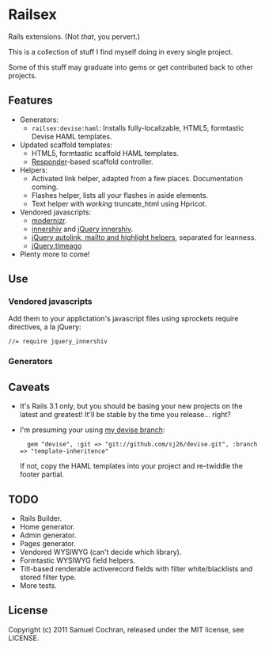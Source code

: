 # Railsex

Rails extensions. (Not _that_, you pervert.)

This is a collection of stuff I find myself doing in every single project.

Some of this stuff may graduate into gems or get contributed back to other projects.

## Features

* Generators:
  * `railsex:devise:haml`: Installs fully-localizable, HTML5, formtastic Devise HAML templates.
* Updated scaffold templates:
  * HTML5, formtastic scaffold HAML templates.
  * [Responder](https://github.com/rails/rails/tree/3-1-stable/actionpack/lib/action_controller/metal/responder.rb)-based scaffold controller.
* Helpers:
  * Activated link helper, adapted from a few places. Documentation coming.
  * Flashes helper, lists all your flashes in aside elements.
  * Text helper with *working* truncate_html using Hpricot.
* Vendored javascripts:
  * [modernizr](http://www.modernizr.com/).
  * [innershiv](http://jdbartlett.com/innershiv/) and [jQuery innershiv](http://tomcoote.co.uk/javascript/ajax-html5-in-ie/).
  * [jQuery autolink, mailto and highlight helpers](http://kawika.org/jquery/index.php?section=autolink), separated for leanness.
  * [jQuery.timeago](http://timeago.yarp.com/)
* Plenty more to come!

## Use

### Vendored javascripts

Add them to your applictation's javascript files using sprockets require directives, a la jQuery:

    //= require jquery_innershiv

### Generators

## Caveats

* It's Rails 3.1 only, but you should be basing your new projects on the latest and greatest! It'll be stable by the time you release... right?
* I'm presuming your using [my devise branch](https://github.com/sj26/devise/tree/template-inheritence):

        gem "devise", :git => "git://github.com/sj26/devise.git", :branch => "template-inheritence"

  If not, copy the HAML templates into your project and re-twiddle the footer partial.

## TODO

* Rails Builder.
* Home generator.
* Admin generator.
* Pages generator.
* Vendored WYSIWYG (can't decide which library).
* Formtastic WYSIWYG field helpers.
* Tilt-based renderable activerecord fields with filter white/blacklists and stored filter type.
* More tests.

## License

Copyright (c) 2011 Samuel Cochran, released under the MIT license, see LICENSE.
